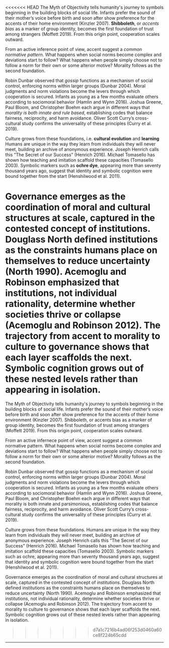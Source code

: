 <<<<<<< HEAD
The Myth of Objectivity tells humanity's journey to symbols beginning in the building blocks of social life. Infants prefer the sound of their mother’s voice before birth and soon after show preference for the accents of their home environment (Kinzler 2007). **Shibboleth**, or *accents bias* as a marker of group identity, becomes the first foundation of trust among strangers (Moffett 2019). From this origin point, cooperation scales outward.

From an active inference point of view, accent suggest a *common normative pattern*. What happens when social norms become complex and deviations start to follow? What happens when people simply choose not to follow a norm for their own or some alterior motive?  Morality follows as the second foundation. 

Robin Dunbar observed that *gossip* functions as a mechanism of social control, enforcing norms within larger groups (Dunbar 2004). Moral judgments and norm violations become the levers through which cooperation is secured. Infants as young as a few months evaluate others according to sociomoral behavior (Hamlin and Wynn 2016). Joshua Greene, Paul Bloom, and Christopher Boehm each argue in different ways that *morality is both innate and rule based*, establishing codes that balance fairness, reciprocity, and harm avoidance. Oliver Scott Curry’s cross-cultural study confirms the universality of these principles (Curry et al. 2019).

Culture grows from these foundations, i.e. **cultural evolution** and **learning** Humans are unique in the way they learn from individuals they will never meet, building an archive of anonymous experience. Joseph Henrich calls this “The Secret of our Success” (Henrich 2016). Michael Tomasello has shown how teaching and imitation scaffold these capacities (Tomasello 2003). Symbolic markers such as **ochre dye**, appearing more than seventy thousand years ago, suggest that identity and symbolic cognition were bound together from the start (Henshilwood et al. 2011).

Governance emerges as the coordination of moral and cultural structures at scale, captured in the contested concept of **institutions**. Douglass North defined institutions as the constraints humans place on themselves to reduce uncertainty (North 1990). Acemoglu and Robinson emphasized that institutions, not individual rationality, determine whether societies thrive or collapse (Acemoglu and Robinson 2012). The trajectory from accent to morality to culture to governance shows that each layer scaffolds the next. Symbolic cognition grows out of these nested levels rather than appearing in isolation.
=======
The Myth of Objectivity tells humanity's journey to symbols beginning in the building blocks of social life. Infants prefer the sound of their mother’s voice before birth and soon after show preference for the accents of their home environment (Kinzler 2007). Shibboleth, or accents bias as a marker of group identity, becomes the first foundation of trust among strangers (Moffett 2019). From this origin point, cooperation scales outward.

From an active infernece point of view, accent suggest a common normative pattern. What happens when social norms become complex and deviations start to follow? What happens when people simply choose not to follow a norm for their own or some alterior motive?  Morality follows as the second foundation. 

Robin Dunbar observed that gossip functions as a mechanism of social control, enforcing norms within larger groups (Dunbar 2004). Moral judgments and norm violations become the levers through which cooperation is secured. Infants as young as a few months evaluate others according to sociomoral behavior (Hamlin and Wynn 2016). Joshua Greene, Paul Bloom, and Christopher Boehm each argue in different ways that morality is both innate and parsimonious, establishing codes that balance fairness, reciprocity, and harm avoidance. Oliver Scott Curry’s cross-cultural study confirms the universality of these principles (Curry et al. 2019).

Culture grows from these foundations. Humans are unique in the way they learn from individuals they will never meet, building an archive of anonymous experience. Joseph Henrich calls this “The Secret of our Success” (Henrich 2016). Michael Tomasello has shown how teaching and imitation scaffold these capacities (Tomasello 2003). Symbolic markers such as ochre, appearing more than seventy thousand years ago, suggest that identity and symbolic cognition were bound together from the start (Henshilwood et al. 2011).

Governance emerges as the coordination of moral and cultural structures at scale, captured in the contested concept of _institutions_. Douglass North defined institutions as the constraints humans place on themselves to reduce uncertainty (North 1990). Acemoglu and Robinson emphasized that institutions, not individual rationality, determine whether societies thrive or collapse (Acemoglu and Robinson 2012). The trajectory from accent to morality to culture to governance shows that each layer scaffolds the next. Symbolic cognition grows out of these nested levels rather than appearing in isolation.
>>>>>>> d7a1c7216b4ad06f253d0460a60ce8f224b65cdd

---
